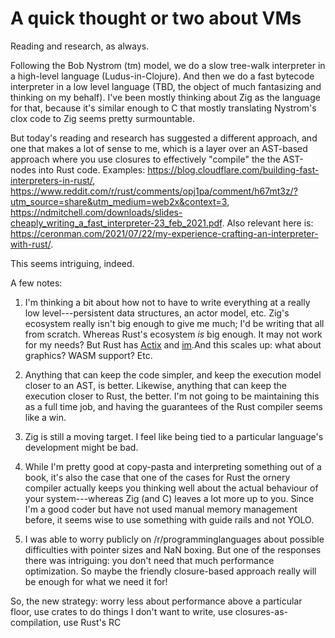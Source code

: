 # A quick thought or two about VMs
Reading and research, as always.

Following the Bob Nystrom (tm) model, we do a slow tree-walk interpreter in a high-level language (Ludus-in-Clojure). 
And then we do a fast bytecode interpreter in a low level language (TBD, the object of much fantasizing and thinking on my behalf). 
I've been mostly thinking about Zig as the language for that, because it's similar enough to C that mostly translating Nystrom's clox code to Zig seems pretty surmountable.

But today's reading and research has suggested a different approach, and one that makes a lot of sense to me, which is a layer over an AST-based approach where you use closures to effectively "compile" the the AST-nodes into Rust code. 
Examples: https://blog.cloudflare.com/building-fast-interpreters-in-rust/, https://www.reddit.com/r/rust/comments/opj1pa/comment/h67mt3z/?utm_source=share&utm_medium=web2x&context=3, https://ndmitchell.com/downloads/slides-cheaply_writing_a_fast_interpreter-23_feb_2021.pdf.
Also relevant here is: https://ceronman.com/2021/07/22/my-experience-crafting-an-interpreter-with-rust/.

This seems intriguing, indeed.

A few notes:

1. I'm thinking a bit about how not to have to write everything at a really low level---persistent data structures, an actor model, etc. Zig's ecosystem really isn't big enough to give me much; I'd be writing that all from scratch. Whereas Rust's ecosystem *is* big enough. It may not work for my needs? But Rust has [Actix](https://github.com/actix/actix) and [im](https://docs.rs/im/latest/im/).And this scales up: what about graphics? WASM support? Etc.

2. Anything that can keep the code simpler, and keep the execution model closer to an AST, is better. Likewise, anything that can keep the execution closer to Rust, the better. I'm not going to be maintaining this as a full time job, and having the guarantees of the Rust compiler seems like a win.

3. Zig is still a moving target. I feel like being tied to a particular language's development might be bad.

4. While I'm pretty good at copy-pasta and interpreting something out of a book, it's also the case that one of the cases for Rust the ornery compiler actually keeps you thinking well about the actual behaviour of your system---whereas Zig (and C) leaves a lot more up to you. Since I'm a good coder but have not used manual memory management before, it seems wise to use something with guide rails and not YOLO.

5. I was able to worry publicly on /r/programminglanguages about possible difficulties with pointer sizes and NaN boxing. But one of the responses there was intriguing: you don't need that much performance optimization. So maybe the friendly closure-based approach really will be enough for what we need it for!

So, the new strategy: worry less about performance above a particular floor, use crates to do things I don't want to write, use closures-as-compilation, use Rust's RC 
